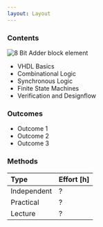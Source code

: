 ```yaml
---
layout: Layout
---
```


### Contents

<!-- FIXME: 
* Bild mit ./ wird nicht angezeigt
* Bild unter /assets/... wird bei base="/hub-public/" nicht angezeigt
 -->
![8 Bit Adder block element](/assets/img/courses/vhdl-adder.png)
<!-- ![8 Bit Adder block element](./img/vhdl-adder.png) -->

* VHDL Basics
* Combinational Logic
* Synchronous Logic
* Finite State Machines
* Verification and Designflow

### Outcomes

* Outcome 1
* Outcome 2
* Outcome 3

### Methods

| Type        | Effort \[h\] |
| :---------- | :----------- |
| Independent | ?           |
| Practical   | ?           |
| Lecture     | ?           |

<!-- more -->